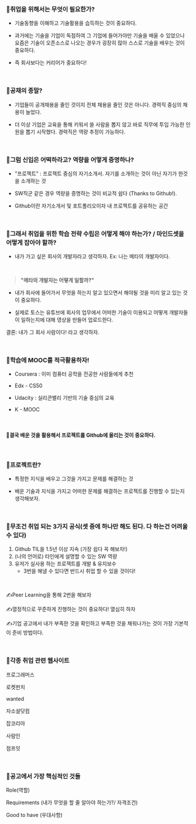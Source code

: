 ### 🤔취업을 위해서는 무엇이 필요한가?

- 기술동향을 이해하고 기술활용을 습득하는 것이 중요하다.

- 과거에는 기술을 기업이 독점하여 그 기업에 들어가야만 기술을 배울 수 있었으나 요즘은 기술이 오픈소스로 나오는 경우가 굉장히 많아 스스로 기술을 배우는 것이 중요하다.

- 즉 회사보다는 커리어가 중요하다!

<br>

### 🤔공채의 종말?

- 기업들이 공개채용을 줄인 것이지 전체 채용을 줄인 것은 아니다. 경력직 중심의 채용이 늘었다.

- 더 이상 기업은 교육을 통해 키워서 쓸 사람을 뽑지 않고 바로 직무에 투입 가능한 인원을 뽑기 시작했다. 경력직은 역량 추정이 가능하다.

<br>

### 🤔그럼 신입은 어떡하라고? 역량을 어떻게 증명하나?

- "프로젝트" : 프로젝트 중심의 자기소개서. 자기를 소개하는 것이 아닌 자기가 한것을 소개하는 것

- SW직군 같은 경우 역량을 증명하는 것이 비교적 쉽다 (Thanks to Github!).

- Github이란 자기소개서 및 포트폴리오이자 내 프로젝트를 공유하는 공간

<br>

### 🤔그래서 취업을 위한 학습 전략 수립은 어떻게 해야 하는가? / 마인드셋을 어떻게 잡아야 할까?

- 내가 가고 싶은 회사의 개발자라고 생각하자. Ex: 나는 메타의 개발자이다.

<br>

> **"메타의 개발자는 어떻게 일할까?"**

- 내가 회사에 들어가서 무엇을 하는지 알고 있으면서 해야될 것을 미리 알고 있는 것이 중요하다.

- 실제로 토스는 유튜브에 회사의 업무에서 어떠한 기술이 이용되고 어떻게 개발자들이 일하는지에 대해 영상을 만들어 업로드한다.

결론: 내가 그 회사 사람이다! 라고 생각하자.

<br>

### 🤔학습에 MOOC를 적극활용하자!

- Coursera : 이미 컴퓨터 공학을 전공한 사람들에게 추천

- Edx - CS50

- Udacity : 실리콘밸리 기반의 기술 중심의 교육

- K - MOOC

<br>

#### 🌟결국 배운 것을 활용해서 프로젝트를 Github에 올리는 것이 중요하다.

<br>

### 🤔프로젝트란?

- 특정한 지식을 배우고 그것을 가지고 문제를 해결하는 것

- 배운 기술과 지식을 가지고 어떠한 문제를 해결하는 프로젝트를 진행할 수 있는지 생각해보자.

<br>

### 🤔무조건 취업 되는 3가지 공식(셋 중에 하나만 해도 된다. 다 하는건 어려울 수 있다)

1. Github TIL을 1.5년 이상 지속 (가장 쉽다 꼭 해보자!)
2. (나의 언어로) 타인에게 설명할 수 있는 SW 역량
3. 유저가 실사용 하는 프로젝트를 개발 & 유지보수 
   - 3번을 해낼 수 있다면 반드시 취업 할 수 있을 것이다!

<br>

✍️Peer Learning을 통해 2번을 해보자

✍️열정적으로 꾸준하게 진행하는 것이 중요하다! 열심히 하자

✍️기업 공고에서 내가 부족한 것을 확인하고 부족한 것을 채워나가는 것이 가장 기본적이 준비 방법이다.

<br>

### 🤔각종 취업 관련 웹사이트

프로그래머스

로켓펀치

wanted

자소설닷컴

잡코리아

사람인

점프잇

<br>

### 🤔공고에서 가장 핵심적인 것들

Role(역할)

Requirements (내가 무엇을 할 줄 알아야 하는가?/ 자격조건)

Good to have (우대사항)


